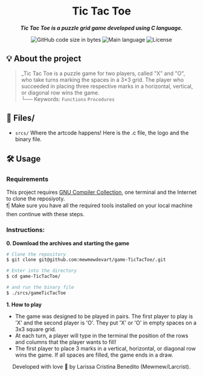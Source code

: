 <h1 align="center">
 Tic Tac Toe
</h1>

<p align="center">
	<b><i>Tic Tac Toe is a puzzle grid game developed using C language.</i></b><br>
</p>

<p align="center">
	<img alt="GitHub code size in bytes" src="https://img.shields.io/github/languages/code-size/mewmewdevart/game-TicTacToe?color=6272a4" />
	<img alt="Main language" src="https://img.shields.io/github/languages/top/mewmewdevart/game-TicTacToe?color=6272a4"/>
	<img alt="License" src="https://img.shields.io/github/license/mewmewdevart/game-TicTacToe?color=6272a4"/>
</p>

## 💡 About the project
> _Tic Tac Toe is a puzzle game for two players, called "X" and "O", who take turns marking the spaces in a 3×3 grid. The player who succeeded in placing three respective marks in a horizontal, vertical, or diagonal row wins the game. <br>
└── Keywords: `Functions` `Procedures` 

## 📁 Files/
* ```srcs/```  Where the artcode happens! Here is the .c file, the logo and the binary file. <br>
## 🛠️ Usage
### Requirements
This project requires [GNU Compiler Collection](https://gcc.gnu.org/), one terminal and the Internet to clone the reposiyoty. <br>
❗️| Make sure you have all the required tools installed on your local machine then continue with these steps.<br>

### Instructions:

**0. Download the archives and starting the game**

```bash
# Clone the repository
$ git clone git@github.com:mewmewdevart/game-TicTacToe/.git

# Enter into the directory
$ cd game-TicTacToe/

# and run the binary file
$ ./srcs/gameTicTacToe
```

**1.  How to play**

- The game was designed to be played in pairs. The first player to play is 'X' and the second player is 'O'. They put 'X' or 'O' in empty spaces on a 3x3 square grid. <br>
- At each turn, a player will type in the terminal the position of the rows and columns that the player wants to fill! <br>
- The first player to place 3 marks in a vertical, horizontal, or diagonal row wins the game. If all spaces are filled, the game ends in a draw. <br>



<p align="center"> Developed with love 💜 by Larissa Cristina Benedito (Mewmew/Larcrist). </p>
